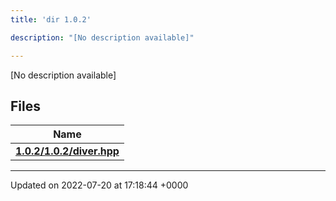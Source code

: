 ```yaml
---
title: 'dir 1.0.2'

description: "[No description available]"

---
```







[No description available]

## Files

| Name           |
| -------------- |
| **[1.0.2/1.0.2/diver.hpp](/documentation/code/files/1_80_82_2diver_8hpp/#file-1.0.2/diver.hpp)**  |






-------------------------------

Updated on 2022-07-20 at 17:18:44 +0000
